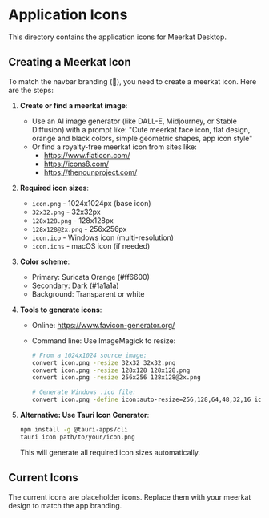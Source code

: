# Application Icons

This directory contains the application icons for Meerkat Desktop.

## Creating a Meerkat Icon

To match the navbar branding (🦫), you need to create a meerkat icon. Here are the steps:

1. **Create or find a meerkat image**:

   - Use an AI image generator (like DALL-E, Midjourney, or Stable Diffusion) with a prompt like:
     "Cute meerkat face icon, flat design, orange and black colors, simple geometric shapes, app icon style"
   - Or find a royalty-free meerkat icon from sites like:
     - https://www.flaticon.com/
     - https://icons8.com/
     - https://thenounproject.com/

2. **Required icon sizes**:

   - `icon.png` - 1024x1024px (base icon)
   - `32x32.png` - 32x32px
   - `128x128.png` - 128x128px
   - `128x128@2x.png` - 256x256px
   - `icon.ico` - Windows icon (multi-resolution)
   - `icon.icns` - macOS icon (if needed)

3. **Color scheme**:

   - Primary: Suricata Orange (#ff6600)
   - Secondary: Dark (#1a1a1a)
   - Background: Transparent or white

4. **Tools to generate icons**:

   - Online: https://www.favicon-generator.org/
   - Command line: Use ImageMagick to resize:

     ```bash
     # From a 1024x1024 source image:
     convert icon.png -resize 32x32 32x32.png
     convert icon.png -resize 128x128 128x128.png
     convert icon.png -resize 256x256 128x128@2x.png

     # Generate Windows .ico file:
     convert icon.png -define icon:auto-resize=256,128,64,48,32,16 icon.ico
     ```

5. **Alternative: Use Tauri Icon Generator**:
   ```bash
   npm install -g @tauri-apps/cli
   tauri icon path/to/your/icon.png
   ```
   This will generate all required icon sizes automatically.

## Current Icons

The current icons are placeholder icons. Replace them with your meerkat design to match the app branding.
